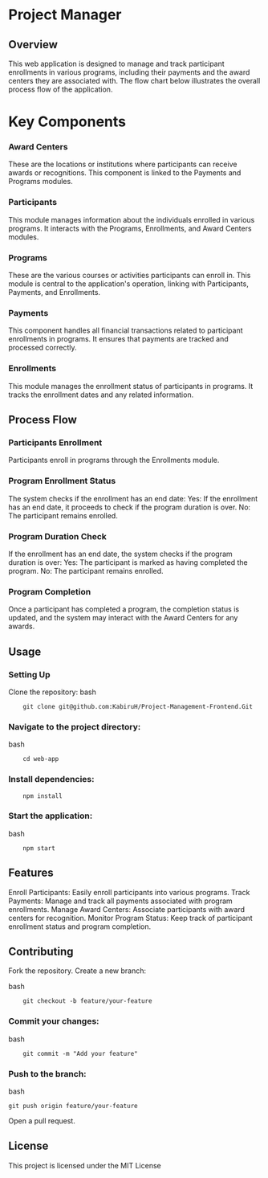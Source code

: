 # Project Manager
## Overview

This web application is designed to manage and track participant enrollments in various programs, including their payments and the award centers they are associated with. The flow chart below illustrates the overall process flow of the application.

# Key Components

### Award Centers
These are the locations or institutions where participants can receive awards or recognitions. This component is linked to the Payments and Programs modules.

### Participants
This module manages information about the individuals enrolled in various programs. It interacts with the Programs, Enrollments, and Award Centers modules.

### Programs
These are the various courses or activities participants can enroll in. This module is central to the application's operation, linking with Participants, Payments, and Enrollments.

### Payments
This component handles all financial transactions related to participant enrollments in programs. It ensures that payments are tracked and processed correctly.

### Enrollments
This module manages the enrollment status of participants in programs. It tracks the enrollment dates and any related information.

## Process Flow

### Participants Enrollment
Participants enroll in programs through the Enrollments module.

### Program Enrollment Status
The system checks if the enrollment has an end date:
Yes: If the enrollment has an end date, it proceeds to check if the program duration is over.
No: The participant remains enrolled.

### Program Duration Check
If the enrollment has an end date, the system checks if the program duration is over:
Yes: The participant is marked as having completed the program.
No: The participant remains enrolled.

### Program Completion
Once a participant has completed a program, the completion status is updated, and the system may interact with the Award Centers for any awards.

## Usage
### Setting Up

Clone the repository:
bash

        git clone git@github.com:KabiruH/Project-Management-Frontend.Git

### Navigate to the project directory:

bash

        cd web-app

### Install dependencies:

        npm install

### Start the application:

bash

        npm start

## Features

Enroll Participants: Easily enroll participants into various programs.
Track Payments: Manage and track all payments associated with program enrollments.
Manage Award Centers: Associate participants with award centers for recognition.
Monitor Program Status: Keep track of participant enrollment status and program completion.

## Contributing

Fork the repository.
Create a new branch:

bash

        git checkout -b feature/your-feature

### Commit your changes:

bash

        git commit -m "Add your feature"

### Push to the branch:

bash

    git push origin feature/your-feature

Open a pull request.

## License

This project is licensed under the MIT License